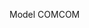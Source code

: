 <span data-ttu-id="a8094-101">Model COM</span><span class="sxs-lookup"><span data-stu-id="a8094-101">COM</span></span>